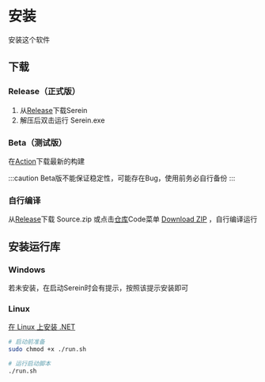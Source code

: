 # 安装

安装这个软件

## 下载

### Release（正式版）

1. 从[Release](https://github.com/Zaitonn/Serein/releases/latest)下载Serein
2. 解压后双击运行 Serein.exe

### Beta（测试版）

在[Action](https://github.com/Zaitonn/Serein/actions)下载最新的构建  

:::caution
Beta版不能保证稳定性，可能存在Bug，使用前务必自行备份
:::

### 自行编译

从[Release](https://github.com/Zaitonn/Serein/releaseslatest)下载 Source.zip 或点击[仓库](https://github.com/Zaitonn/Serein)Code菜单 [Download ZIP](https://github.com/Zaitonn/Serein/archive/refs/heads/main.zip) ，自行编译运行

## 安装运行库

### Windows

若未安装，在启动Serein时会有提示，按照该提示安装即可

### Linux

[在 Linux 上安装 .NET](https://learn.microsoft.com/zh-cn/dotnet/core/install/linux)

```sh
# 启动前准备
sudo chmod +x ./run.sh
```

```sh
# 运行启动脚本
./run.sh
```
